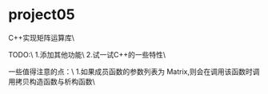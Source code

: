 # project05
C++实现矩阵运算库\\

TODO:\\
1.添加其他功能\\
2.试一试C++的一些特性\\

一些值得注意的点：\\
1.如果成员函数的参数列表为 Matrix<T>,则会在调用该函数时调用拷贝构造函数与析构函数\\

